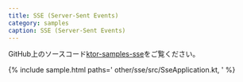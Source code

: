 ```yaml
---
title: SSE (Server-Sent Events)
category: samples
caption: SSE (Server-Sent Events)
---
```


GitHub上のソースコード[ktor-samples-sse](https://github.com/ktorio/ktor-samples/tree/master/other/sse)をご覧ください。

{% include sample.html paths='
    other/sse/src/SseApplication.kt,
' %}

